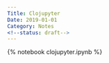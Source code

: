 ```yaml
---
Title: Clojupyter
Date: 2019-01-01
Category: Notes
<!--status: draft-->
---
```


{% notebook clojupyter.ipynb %}
